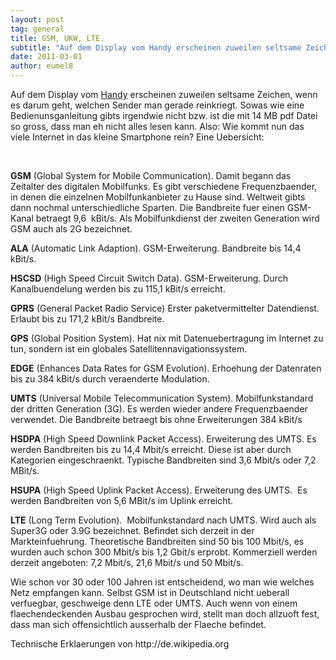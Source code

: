 ```yaml
---
layout: post
tag: general
title: GSM, UKW, LTE.
subtitle: "Auf dem Display vom Handy erscheinen zuweilen seltsame Zeichen, wenn es darum geht, welchen Sender man gerade reinkriegt. Sowas wie eine Bedienunsganleitung gibts irgendwie nicht bzw. ist die mit 14 MB pdf Datei so gross, dass man eh nicht alles lese&hellip;"
date: 2011-03-01
author: eumel8
---
```


<p>Auf dem Display vom <a href="http://www.htc.com/de/product/desirez/overview.html" target="_blank">Handy</a> erscheinen zuweilen seltsame Zeichen, wenn es darum geht, welchen Sender man gerade reinkriegt. Sowas wie eine Bedienunsganleitung gibts irgendwie nicht bzw. ist die mit 14 MB pdf Datei so gross, dass man eh nicht alles lesen kann. Also: Wie kommt nun das viele Internet in das kleine Smartphone rein? Eine Uebersicht:</p>
<br/>
<p><strong>GSM</strong> (Global System for Mobile Communication). Damit begann das Zeitalter des digitalen Mobilfunks. Es gibt verschiedene Frequenzbaender, in denen die einzelnen Mobilfunkanbieter zu Hause sind. Weltweit gibts dann nochmal unterschiedliche Sparten. Die Bandbreite fuer einen GSM-Kanal betraegt 9,6  kBit/s. Als Mobilfunkdienst der zweiten Generation wird GSM auch als 2G bezeichnet.</p>
<p><strong>ALA</strong> (Automatic Link Adaption). GSM-Erweiterung. Bandbreite bis 14,4 kBit/s.</p>
<p><strong>HSCSD</strong> (High Speed Circuit Switch Data). GSM-Erweiterung. Durch Kanalbuendelung werden bis zu 115,1 kBit/s erreicht.</p>
<p><strong>GPRS</strong> (General Packet Radio Service) Erster paketvermittelter Datendienst. Erlaubt bis zu 171,2 kBit/s Bandbreite.</p>
<p><strong>GPS</strong> (Global Position System). Hat nix mit Datenuebertragung im Internet zu tun, sondern ist ein globales Satellitennavigationssystem.</p>
<p><strong>EDGE</strong> (Enhances Data Rates for GSM Evolution). Erhoehung der Datenraten bis zu 384 kBit/s durch veraenderte Modulation.</p>
<p><strong>UMTS</strong> (Universal Mobile Telecommunication System). Mobilfunkstandard der dritten Generation (3G). Es werden wieder andere Frequenzbaender verwendet. Die Bandbreite betraegt bis ohne Erweiterungen 384 kBit/s</p>
<p><strong>HSDPA</strong> (High Speed Downlink Packet Access). Erweiterung des UMTS. Es werden Bandbreiten bis zu 14,4 Mbit/s erreicht. Diese ist aber durch Kategorien eingeschraenkt. Typische Bandbreiten sind 3,6 Mbit/s oder 7,2 MBit/s.</p>
<p><strong>HSUPA</strong> (High Speed Uplink Packet Access). Erweiterung des UMTS.  Es werden Bandbreiten von 5,6 MBit/s im Uplink erreicht.</p>
<p><strong>LTE</strong> (Long Term Evolution).  Mobilfunkstandard nach UMTS. Wird auch als Super3G oder 3.9G bezeichnet. Befindet sich derzeit in der Markteinfuehrung. Theoretische Bandbreiten sind 50 bis 100 Mbit/s, es wurden auch schon 300 Mbit/s bis 1,2 Gbit/s erprobt. Kommerziell werden derzeit angeboten: 7,2 Mbit/s, 21,6 Mbit/s und 50 Mbit/s.</p>
<p>Wie schon vor 30 oder 100 Jahren ist entscheidend, wo man wie welches Netz empfangen kann. Selbst GSM ist in Deutschland nicht ueberall verfuegbar, geschweige denn LTE oder UMTS. Auch wenn von einem flaechendeckenden Ausbau gesprochen wird, stellt man doch allzuoft fest, dass man sich offensichtlich ausserhalb der Flaeche befindet.</p>
<p>Technische Erklaerungen von http://de.wikipedia.org</p>
